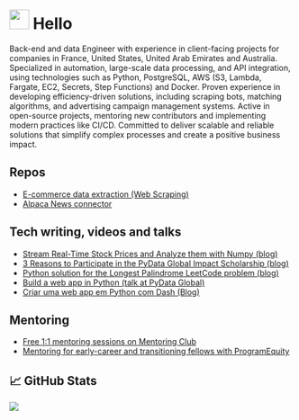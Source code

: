 # <img src="https://raw.githubusercontent.com/MartinHeinz/MartinHeinz/master/wave.gif" width="35px"> Hello

Back-end and data Engineer with experience in client-facing projects for companies in France, United States, United Arab Emirates and Australia.
Specialized in automation, large-scale data processing, and API integration, using technologies such as Python, PostgreSQL, AWS (S3, Lambda, Fargate, EC2, Secrets, Step Functions) and Docker.
Proven experience in developing efficiency-driven solutions, including scraping bots, matching algorithms, and advertising campaign management systems.
Active in open-source projects, mentoring new contributors and implementing modern practices like CI/CD.
Committed to deliver scalable and reliable solutions that simplify complex processes and create a positive business impact.

## Repos
* [E-commerce data extraction (Web Scraping)](https://github.com/davidchapuis/web-scraper)
* [Alpaca News connector](https://github.com/davidchapuis/alpaca-news-connector)

## Tech writing, videos and talks
* [Stream Real-Time Stock Prices and Analyze them with Numpy (blog)](https://bytewax.io/blog/real-time-stock-prices-analyze-with-numpy)
* [3 Reasons to Participate in the PyData Global Impact Scholarship (blog)](https://dev.to/davidchapuis/3-top-reasons-to-participate-in-the-pydata-global-impact-scholarship-program-4oe6)
* [Python solution for the Longest Palindrome LeetCode problem (blog)](https://dev.to/davidchapuis/code-interview-prep-longest-palindrome-python-435b)
* [Build a web app in Python (talk at PyData Global)](https://www.youtube.com/watch?v=ZFEXbaaIm7M)
* [Criar uma web app em Python com Dash (Blog)](https://community.revelo.com.br/criar-uma-web-app-em-python-com-dash/)

## Mentoring
* [Free 1:1 mentoring sessions on Mentoring Club](https://www.mentoring-club.com/the-mentors/david-chapuis-813)
* [Mentoring for early-career and transitioning fellows with ProgramEquity](https://github.com/OpenSourceFellows/amplify)



## &#x1f4c8; GitHub Stats

<a href="https://github.com/MartinHeinz/MartinHeinz">
  <img align="center" src="https://github-readme-stats.vercel.app/api/top-langs/?username=davidchapuis&hide=java,html,tex&title_color=ffffff&text_color=c9cacc&icon_color=2bbc8a&bg_color=1d1f21&langs_count=3" />
</a>
